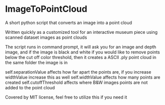 # ImageToPointCloud
A short python script that converts an image into a point cloud

Written quickly as a customized tool for an interactive museum piece using scanned dataset images as point clouds 

The script runs in command prompt, it will ask you for an image and depth image, and if the image is black and white if you would like to remove points below the cut off color threshold, then it creates a ASCII .ply point cloud in the same folder the image is in

self.separationValue affects how far apart the points are, if you increase widthValue increase this as well
self.widthValue affects how many points are created
self.cutoffThreshold affects where B&W images points are not added to the point cloud

Covered by MIT license, feel free to utilize this if you need it
 
